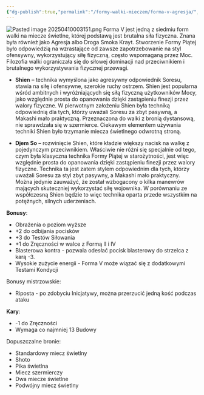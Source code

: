 ```yaml
---
{"dg-publish":true,"permalink":"/formy-walki-mieczem/forma-v-agresja/","dgPassFrontmatter":true}
---
```


![Pasted image 20250410003151.png](/img/user/6%20Obrazy/Pasted%20image%2020250410003151.png)
Forma V jest jedną z siedmiu form walki na miecze świetlne, której podstawą jest brutalna siła fizyczna. Znana była również jako Agresja albo Droga Smoka Krayt. Stworzenie Formy Piątej było odpowiedzią na wzrastające od zawsze zapotrzebowanie na styl ofensywny, wykorzystujący siłę fizyczną, często wspomaganą przez Moc. Filozofia walki ograniczała się do siłowej dominacji nad przeciwnikiem i brutalnego wykorzystywania fizycznej przewagi.

- **Shien** – technika wymyślona jako agresywny odpowiednik Soresu, stawia na siłę i ofensywne, szerokie ruchy ostrzem. Shien jest popularna wśród ambitnych i wyróżniających się siłą fizyczną użytkowników Mocy, jako względnie prosta do opanowania dzięki zastąpieniu finezji przez walory fizyczne. W pierwotnym założeniu Shien była techniką odpowiednią dla tych, którzy uważali Soresu za zbyt pasywną, a Makashi mało praktyczną. Przeznaczona do walki z bronią dystansową, nie sprawdzała się w szermierce. Ciekawym elementem używania techniki Shien było trzymanie miecza świetlnego odwrotną stroną.

- **Djem** **So** – rozwinięcie Shien, które kładzie większy nacisk na walkę z pojedynczym przeciwnikiem. Właściwie nie różni się specjalnie od tego, czym była klasyczna technika Formy Piątej w starożytności, jest więc względnie prosta do opanowania dzięki zastąpieniu finezji przez walory fizyczne. Technika ta jest zatem stylem odpowiednim dla tych, którzy uważali Soresu za styl zbyt pasywny, a Makashi mało praktyczny. Można jedynie zauważyć, że został wzbogacony o kilka manewrów mających skuteczniej wykorzystać siłę wojownika. W porównaniu ze współczesną Shien będzie to więc technika oparta przede wszystkim na potężnych, silnych uderzeniach.


**Bonusy**:
- Obrażenia o poziom wyższe
- +2 do odbijania pocisków
- +3 do Testów Siłowania
- +1 do Zręczności w walce z Formą II i IV
- Blasterowa kontra - pozwala odesłać pocisk blasterowy do strzelca z karą -3.
- Wysokie zużycie energii - Forma V może wiązać się z dodatkowymi Testami Kondycji

Bonusy mistrzowskie:
- Riposta - po zdobyciu Inicjatywy, można przerzucić jedną kość podczas ataku

**Kary**:
- -1 do Zręczności
- Wymaga co najmniej 13 Budowy

Dopuszczalne bronie:
- Standardowy miecz świetlny
- Shoto
- Pika świetlna
- Miecz szermierczy
- Dwa miecze świetlne
- Podwójny miecz świetlny